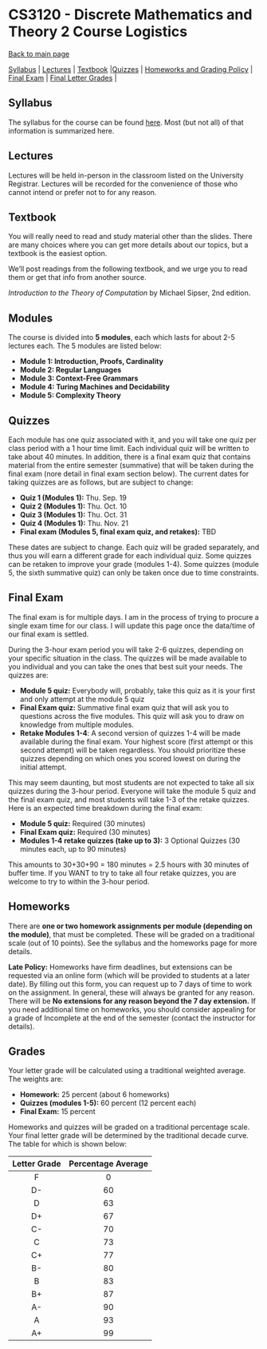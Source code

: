 CS3120 - Discrete Mathematics and Theory 2 Course Logistics
===============================

[Back to main page](../readme.html)

[Syllabus](#syllabus) | [Lectures](#lectures) | [Textbook](#textbook) |[Quizzes](#quizzes) |  [Homeworks and Grading Policy](#homeworks) | [Final Exam](#final) | [Final Letter Grades](#lettergrades) | 

<a name="syllabus"></a>Syllabus
------------------------------------------

The syllabus for the course can be found [here](./syllabus.pdf). Most (but not all) of that information is summarized here.

<a name="lectures"></a>Lectures
------------------------------------------

Lectures will be held in-person in the classroom listed on the University Registrar. Lectures will be recorded for the convenience of those who cannot intend or prefer not to for any reason.

<a name="textbook"></a>Textbook
------------------------------------------

You will really need to read and study material other than the slides. There are many choices where you can get more details about our topics, but a textbook is the easiest option.

We’ll post readings from the following textbook, and we urge you to read them or get that info from another source.

*Introduction to the Theory of Computation* by Michael Sipser, 2nd edition.


<a name="lectures"></a>Modules
------------------------------------------

The course is divided into **5 modules**, each which lasts for about 2-5 lectures each. The 5 modules are listed below:

- **Module 1: Introduction, Proofs, Cardinality**
- **Module 2: Regular Languages** 
- **Module 3: Context-Free Grammars** 
- **Module 4: Turing Machines and Decidability** 
- **Module 5: Complexity Theory**

<a name="final"></a> Quizzes
----------------------------------------------------------

Each module has one quiz associated with it, and you will take one quiz per class period with a 1 hour time limit. Each individual quiz will be written to take about 40 minutes. In addition, there is a final exam quiz that contains material from the entire semester (summative) that will be taken during the final exam (nore detail in final exam section below). The current dates for taking quizzes are as follows, but are subject to change:

- **Quiz 1 (Modules 1):** Thu. Sep. 19
- **Quiz 2 (Modules 1):** Thu. Oct. 10
- **Quiz 3 (Modules 1):** Thu. Oct. 31
- **Quiz 4 (Modules 1):** Thu. Nov. 21
- **Final exam (Modules 5, final exam quiz, and retakes):** TBD

These dates are subject to change. Each quiz will be graded separately, and thus you will earn a different grade for each individual quiz. Some quizzes can be retaken to improve your grade (modules 1-4). Some quizzes (module 5, the sixth summative quiz) can only be taken once due to time constraints.


<a name="homeworks"></a>Final Exam
----------------------------------------------------------

The final exam is for multiple days. I am in the process of trying to procure a single exam time for our class. I will update this page once the data/time of our final exam is settled.

During the 3-hour exam period you will take 2-6 quizzes, depending on your specific situation in the class. The quizzes will be made available to you individual and you can take the ones that best suit your needs. The quizzes are:

- **Module 5 quiz:** Everybody will, probably, take this quiz as it is your first and only attempt at the module 5 quiz
- **Final Exam quiz:** Summative final exam quiz that will ask you to questions across the five modules. This quiz will ask you to draw on knowledge from multiple modules.
- **Retake Modules 1-4**: A second version of quizzes 1-4 will be made available during the final exam. Your highest score (first attempt or this second attempt) will be taken regardless. You should prioritize these quizzes depending on which ones you scored lowest on during the initial attempt.

This may seem daunting, but most students are not expected to take all six quizzes during the 3-hour period. Everyone will take the module 5 quiz and the final exam quiz, and most students will take 1-3 of the retake quizzes. Here is an expected time breakdown during the final exam:

- **Module 5 quiz:** Required (30 minutes)
- **Final Exam quiz:** Required (30 minutes)
- **Modules 1-4 retake quizzes (take up to 3):** 3 Optional Quizzes (30 minutes each, up to 90 minutes)

This amounts to 30+30+90 = 180 minutes = 2.5 hours with 30 minutes of buffer time. If you WANT to try to take all four retake quizzes, you are welcome to try to within the 3-hour period. 

<a name="homeworks"></a>Homeworks
----------------------------------------------------------

There are **one or two homework assignments per module (depending on the module)**, that must be completed. These will be graded on a traditional scale (out of 10 points). See the syllabus and the homeworks page for more details.

**Late Policy:** Homeworks have firm deadlines, but extensions can be requested via an online form (which will be provided to students at a later date). By filling out this form, you can request up to 7 days of time to work on the assignment. In general, these will always be granted for any reason. There will be **No extensions for any reason beyond the 7 day extension.** If you need additional time on homeworks, you should consider appealing for a grade of Incomplete at the end of the semester (contact the instructor for details).


<a name="lettergrades"></a>Grades
----------------------------------------------------------

Your letter grade will be calculated using a traditional weighted average. The weights are:

- **Homework:** 25 percent (about 6 homeworks)
- **Quizzes (modules 1-5):** 60 percent (12 percent each)
- **Final Exam:** 15 percent

Homeworks and quizzes will be graded on a traditional percentage scale. Your final letter grade will be determined by the traditional decade curve. The table for which is shown below:

| Letter Grade | Percentage Average |
|:--------------:|:---:|
| F | 0 |
| D- | 60 |
| D | 63 |
| D+ | 67 |
| C- | 70 |
| C | 73 |
| C+ | 77 |
| B- | 80 |
| B | 83 |
| B+ | 87 |
| A- | 90 |
| A | 93 |
| A+ | 99 |

